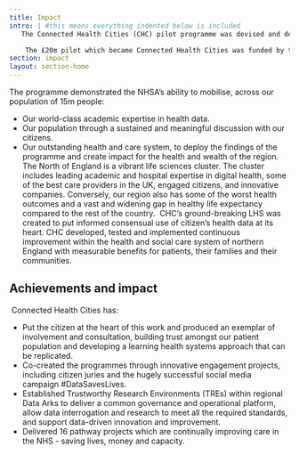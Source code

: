 ```yaml
---
title: Impact
intro: | #this means everything indented below is included
   The Connected Health Cities (CHC) pilot programme was devised and delivered by the Northern Health Science Alliance (NHSA).

    The £20m pilot which became Connected Health Cities was funded by the Department of Health in 2015. It recognised the potential value of health data, with appropriate care system and citizen engagement, to both drive improvement in the provision of care and to create an economic asset across the North that was understood and supported by citizens.
section: impact
layout: section-home
---
```


The programme demonstrated the NHSA’s ability to mobilise, across our population of 15m people:

- Our world-class academic expertise in health data.
- Our population through a sustained and meaningful discussion with our citizens.
- Our outstanding health and care system, to deploy the findings of the programme and create impact for the health and wealth of the region.
​
The North of England is a vibrant life sciences cluster. The cluster includes leading academic and hospital expertise in digital health, some of the best care providers in the UK, engaged citizens, and innovative companies. Conversely, our region also has some of the worst health outcomes and a vast and widening gap in healthy life expectancy compared to the rest of the country.
​
CHC’s ground-breaking LHS was created to put informed consensual use of citizen’s health data at its heart. CHC developed, tested and implemented continuous improvement within the health and social care system of northern
England with measurable benefits for patients, their families and their communities.

## Achievements and impact
​
Connected Health Cities has:

- Put the citizen at the heart of this work and produced an exemplar of involvement and consultation, building trust amongst our patient population and developing a learning health systems approach that can be replicated.
- Co-created the programmes through innovative engagement  projects, including citizen juries and the hugely successful social media campaign #DataSavesLives.
- Established Trustworthy Research Environments (TREs) within regional Data Arks to deliver a common governance and
operational platform, allow data interrogation and research to meet all the required standards, and support data-driven innovation and improvement.
- Delivered 16 pathway projects which are continually improving care in the NHS - saving lives, money and capacity.
